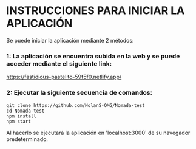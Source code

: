 # INSTRUCCIONES PARA INICIAR LA APLICACIÓN

Se puede iniciar la aplicación mediante 2 métodos:
### 1: La aplicación se encuentra subida en la web y se puede acceder mediante el siguiente link:
https://fastidious-pastelito-59f5f0.netlify.app/
### 2: Ejecutar la siguiente secuencia de comandos:
```
git clone https://github.com/NolanS-OMG/Nomada-test
cd Nomada-test
npm install
npm start
```
Al hacerlo se ejecutará la aplicación en 'localhost:3000' de su navegador predeterminado.